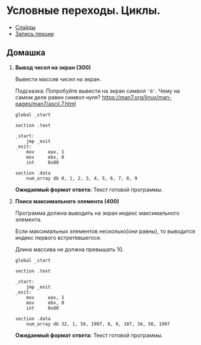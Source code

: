 # Условные переходы. Циклы.

- [Слайды](https://docs.google.com/presentation/d/1xhGBAFwGLSKRS-0w6UN-2Opv73r_B3t7WI-N7qnMRR4/edit?usp=sharing)
- [Запись лекции](https://www.youtube.com/watch?v=RYSv68V8U-Q)

## Домашка

1. **Вывод чисел на экран (300)**

   Вывести массив чисел на экран.

   Подсказка: Попробуйте вывести на экран символ `'0'`. Чему на самом деле равен символ нуля?
   https://man7.org/linux/man-pages/man7/ascii.7.html

    ```assembly
    global _start

    section .text

    _start:
        jmp _exit
    _exit:
        mov     eax, 1
        mov     ebx, 0
        int     0x80

    section .data
        num_array db 0, 1, 2, 3, 4, 5, 6, 7, 8, 9
    ```
    
    __Ожидаемый формат ответа:__ Текст готовой программы.

2. **Поиск максимального элемента (400)**

    Программа должна выводить на экран индекс максимального элемента.

    Если максимальных элементов несколько(они равны), то выводится индекс первого встретевшегося.
    
    Длина массива не должна превышать 10.

    ```assembly
    global _start

    section .text

    _start:
        jmp _exit
    _exit:
        mov     eax, 1
        mov     ebx, 0
        int     0x80

    section .data
        num_array db 32, 1, 56, 1997, 8, 0, 107, 34, 56, 1997
    ```

   __Ожидаемый формат ответа:__ Текст готовой программы. 

